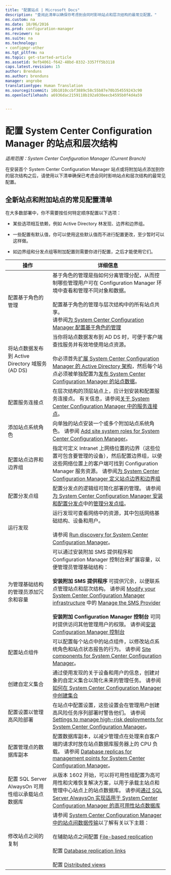 ```yaml
---
title: "配置站点 | Microsoft Docs"
description: "查阅此清单以确保你考虑到会同时影响站点和层次结构的最常见配置。"
ms.custom: na
ms.date: 10/06/2016
ms.prod: configuration-manager
ms.reviewer: na
ms.suite: na
ms.technology:
- configmgr-other
ms.tgt_pltfrm: na
ms.topic: get-started-article
ms.assetid: 9efb4061-f642-48bd-8332-3357ff5b3118
caps.latest.revision: 15
author: Brenduns
ms.author: brenduns
manager: angrobe
translationtype: Human Translation
ms.sourcegitcommit: 10b1010ccbf3889c58c55b87e70b354559243c90
ms.openlocfilehash: a6936dac2159118b192a930eecb4595b0f4d4a59


---
```

# <a name="configure-sites-and-hierarchies-for-system-center-configuration-manager"></a>配置 System Center Configuration Manager 的站点和层次结构

*适用范围：System Center Configuration Manager (Current Branch)*

在安装首个 System Center Configuration Manager 站点或将附加站点添加到你的层次结构之后，请使用以下清单确保已考虑会同时影响站点和层次结构的最常见配置。  

## <a name="checklist-of-common-configurations-for-new-and-additional-sites"></a>全新站点和附加站点的常见配置清单  
 在大多数部署中，你不需要按任何特定顺序配置以下选项：  

-   某些选项相互依赖，例如 Active Directory 林发现、边界和边界组。  

-   一些配置有默认值，你可以使用这些默认值而不进行配置更改，至少暂时可以这样做。  

-   如边界组和分发点组等附加配置则需要你进行配置，之后才能使用它们。  

|操作|详细信息|  
|------------|-------------|  
|配置基于角色的管理|基于角色的管理是指如何分离管理分配，从而控制哪些管理用户可在 Configuration Manager 环境中查看和管理不同对象和数据。<br /><br /> 配置基于角色的管理与层次结构中的所有站点共享。   <br />请参阅[为 System Center Configuration Manager 配置基于角色的管理](../../../../core/servers/deploy/configure/configure-role-based-administration.md)|  
|将站点数据发布到 Active Directory 域服务 (AD DS)|当你将站点数据发布到 AD DS 时，可便于客户端查找服务并有效地使用站点资源。<br /><br /> 你必须首先[扩展 System Center Configuration Manager 的 Active Directory 架构](../../../../core/plan-design/network/extend-the-active-directory-schema.md)，然后每个站点必须被单独配置为[发布 System Center Configuration Manager 的站点数据](../../../../core/servers/deploy/configure/publish-site-data.md)。|  
|配置服务连接点|在层次结构的顶层站点上，应计划安装和配置服务连接点。 有关信息，请参阅[关于 System Center Configuration Manager 中的服务连接点](../../../../core/servers/deploy/configure/about-the-service-connection-point.md)。|  
|添加站点系统角色|向单独的站点安装一个或多个附加站点系统角色。  请参阅 [Add site system roles for System Center Configuration Manager](../../../../core/servers/deploy/configure/add-site-system-roles.md)。|  
|配置站点边界和边界组|指定可定义 Intranet 上网络位置的边界（这些位置可包含要管理的设备），然后配置边界组，以使这些网络位置上的客户端可找到 Configuration Manager 服务资源。 请参阅[为 System Center Configuration Manager 定义站点边界和边界组](../../../../core/servers/deploy/configure/define-site-boundaries-and-boundary-groups.md)|  
|配置分发点组|配置分发点的逻辑组可简化部署的管理。 请参阅[为 System Center Configuration Manager 安装和配置分发点](../../../../core/servers/deploy/configure/install-and-configure-distribution-points.md)中的[管理分发点组](../../../../core/servers/deploy/configure/install-and-configure-distribution-points.md#bkmk_manage)。|  
|运行发现|运行发现可查看网络中的资源，其中包括网络基础结构、设备和用户。<br /><br /> 请参阅 [Run discovery for System Center Configuration Manager](../../../../core/servers/deploy/configure/run-discovery.md)。|  
|为管理基础结构的管理员添加冗余和容量|可以通过安装附加 SMS 提供程序和 Configuration Manager 控制台来扩展容量，以便管理员管理基础结构：<br /><br /> **安装附加 SMS 提供程序** 可提供冗余，以便联系点管理站点和层次结构。 请参阅 [Modify your System Center Configuration Manager infrastructure](../../../../core/servers/manage/modify-your-infrastructure.md#BKMK_ManageSMSprovider) 中的 [Manage the SMS Provider](../../../../core/servers/manage/modify-your-infrastructure.md)<br /><br /> **安装附加 Configuration Manager 控制台** 可同时提供访问其他管理用户的权限。 请参阅[安装 Configuration Manager 控制台](../../../../core/servers/deploy/install/install-consoles.md)|  
|配置站点组件|可以配置每个站点中的站点组件，以修改站点系统角色和站点状态报告的行为。 请参阅 [Site components for System Center Configuration Manager](../../../../core/servers/deploy/configure/site-components.md)。|  
|创建自定义集合|通过使用发现的关于设备和用户的信息，创建对象的自定义集合以简化未来的管理任务。 请参阅[如何在 System Center Configuration Manager 中创建集合](../../../../core/clients/manage/collections/create-collections.md)|  
|配置设置以管理高风险部署|在站点中配置设置，这些设置会在管理用户创建高风险任务序列部署时警告他们。  请参阅 [Settings to manage high-risk deployments for System Center Configuration Manager](../../../../protect/understand/settings-to-manage-high-risk-deployments.md)。|  
|配置管理点的数据库副本|配置数据库副本，以减少管理点在处理来自客户端的请求时放在站点数据库服务器上的 CPU 负载。 请参阅 [Database replicas for management points for System Center Configuration Manager](../../../../core/servers/deploy/configure/database-replicas-for-management-points.md)。|  
|配置 SQL Server AlwaysOn 可用性组以承载站点数据库|从版本 1602 开始，可以将可用性组配置为高可用性和灾难恢复解决方案，以用于承载主站点和管理中心站点上的站点数据库。 请参阅[通过 SQL Server AlwaysOn 实现适用于 System Center Configuration Manager 的高可用性站点数据库](../../../../core/servers/deploy/configure/sql-server-alwayson-for-a-highly-available-site-database.md)|  
|修改站点之间的复制|请参阅 [System Center Configuration Manager 中的站点间数据传输](../../../../core/servers/manage/data-transfers-between-sites.md)以了解有关以下主题：<br /><br /> 在辅助站点之间配置 [File-based replication](../../../../core/servers/manage/data-transfers-between-sites.md#bkmk_fileroute)<br /><br /> 配置 [Database replication links](../../../../core/servers/manage/data-transfers-between-sites.md#bkmk_Dblinks)<br /><br /> 配置 [Distributed views](../../../../core/servers/manage/data-transfers-between-sites.md#bkmk_distviews)|  



<!--HONumber=Dec16_HO3-->



